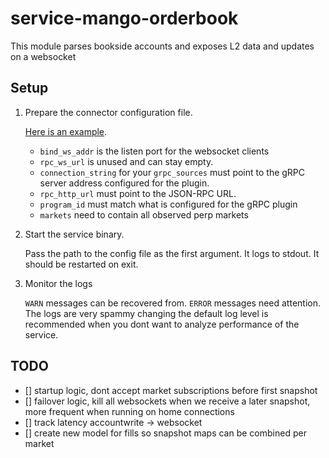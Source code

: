 # service-mango-orderbook

This module parses bookside accounts and exposes L2 data and updates on a websocket

## Setup

1. Prepare the connector configuration file.

   [Here is an example](service-mango-orderbook/conf/example-config.toml).

   - `bind_ws_addr` is the listen port for the websocket clients
   - `rpc_ws_url` is unused and can stay empty.
   - `connection_string` for your `grpc_sources` must point to the gRPC server
     address configured for the plugin.
   - `rpc_http_url` must point to the JSON-RPC URL.
   - `program_id` must match what is configured for the gRPC plugin
   - `markets` need to contain all observed perp markets

2. Start the service binary.

   Pass the path to the config file as the first argument. It logs to stdout. It
   should be restarted on exit.

3. Monitor the logs

   `WARN` messages can be recovered from. `ERROR` messages need attention. The
   logs are very spammy changing the default log level is recommended when you
   dont want to analyze performance of the service.

## TODO
- [] startup logic, dont accept market subscriptions before first snapshot
- [] failover logic, kill all websockets when we receive a later snapshot, more
  frequent when running on home connections
- [] track latency accountwrite -> websocket
- [] create new model for fills so snapshot maps can be combined per market
